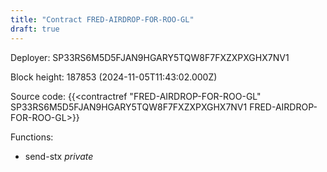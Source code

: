 ```yaml
---
title: "Contract FRED-AIRDROP-FOR-ROO-GL"
draft: true
---
```

Deployer: SP33RS6M5D5FJAN9HGARY5TQW8F7FXZXPXGHX7NV1


 



Block height: 187853 (2024-11-05T11:43:02.000Z)

Source code: {{<contractref "FRED-AIRDROP-FOR-ROO-GL" SP33RS6M5D5FJAN9HGARY5TQW8F7FXZXPXGHX7NV1 FRED-AIRDROP-FOR-ROO-GL>}}

Functions:

* send-stx _private_
